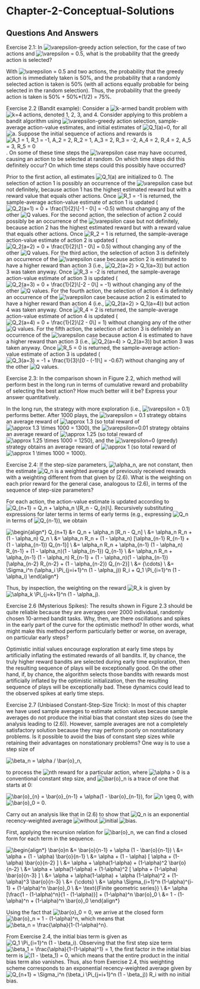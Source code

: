 # Chapter-2-Conceptual-Solutions

## Questions And Answers
Exercise 2.1: In ![$\varepsilon$](https://render.githubusercontent.com/render/math?math=%24%5Cvarepsilon%24)-greedy action selection, for the case of two actions and ![$\varepsilon = 0.5$](https://render.githubusercontent.com/render/math?math=%24%5Cvarepsilon%20%3D%200.5%24), what is the probability that the greedy action is selected?

With ![$\varepsilon = 0.5$](https://render.githubusercontent.com/render/math?math=%24%5Cvarepsilon%20%3D%200.5%24) and two actions, the probability that the greedy action is immediately taken is 50%, and the probability that a randomly selected action is taken is 50% (with all actions equally probable for being selected in the random selection).  Thus, the probability that the greedy action is taken is 50% + 50%*(1/2) = 75%.

Exercise 2.2 (Bandit example): Consider a ![$k$](https://render.githubusercontent.com/render/math?math=%24k%24)-armed bandit problem with ![$k=4$](https://render.githubusercontent.com/render/math?math=%24k%3D4%24) actions, denoted 1, 2, 3, and 4. Consider applying to this problem a bandit algorithm using ![$\varepsilon$](https://render.githubusercontent.com/render/math?math=%24%5Cvarepsilon%24)-greedy action selection, sample-average action-value estimates, and initial estimates of ![$Q_1(a)=0$](https://render.githubusercontent.com/render/math?math=%24Q_1(a)%3D0%24), for all ![$a$](https://render.githubusercontent.com/render/math?math=%24a%24). Suppose the initial sequence of actions and rewards is ![$A_1 = 1, R_1 = -1, A_2 = 2, R_2 = 1, A_3 = 2, R_3 = -2, A_4 = 2, R_4 = 2, A_5 = 3, R_5 = 0$](https://render.githubusercontent.com/render/math?math=%24A_1%20%3D%201%2C%20R_1%20%3D%20-1%2C%20A_2%20%3D%202%2C%20R_2%20%3D%201%2C%20A_3%20%3D%202%2C%20R_3%20%3D%20-2%2C%20A_4%20%3D%202%2C%20R_4%20%3D%202%2C%20A_5%20%3D%203%2C%20R_5%20%3D%200%24). On some of these time steps the ![$\varepsilon$](https://render.githubusercontent.com/render/math?math=%24%5Cvarepsilon%24) case may have occurred, causing an action to be selected at random. On which time steps did this definitely occur? On which time steps could this possibly have occurred?

Prior to the first action, all estimates ![$Q_1(a)$](https://render.githubusercontent.com/render/math?math=%24Q_1(a)%24) are initialized to 0.  The selection of action 1 is possibly an occurrence of the ![$\varepsilon$](https://render.githubusercontent.com/render/math?math=%24%5Cvarepsilon%24) case but not definitely, because action 1 has the highest estimated reward but with a reward value that equals other actions.  Once ![$R_1 = -1$](https://render.githubusercontent.com/render/math?math=%24R_1%20%3D%20-1%24) is returned, the sample-average action-value estimate of action 1 is updated (![$Q_2(a=1) = 0 + \frac{1}{2}\[-1 - 0\] = -0.5$](https://render.githubusercontent.com/render/math?math=%24Q_2(a%3D1)%20%3D%200%20%2B%20%5Cfrac%7B1%7D%7B2%7D%5B-1%20-%200%5D%20%3D%20-0.5%24)) without changing any of the other ![$Q$](https://render.githubusercontent.com/render/math?math=%24Q%24) values.  For the second action, the selection of action 2 could possibly be an occurrence of the ![$\varepsilon$](https://render.githubusercontent.com/render/math?math=%24%5Cvarepsilon%24) case but not definitely, because action 2 has the highest estimated reward but with a reward value that equals other actions.  Once ![$R_2 = 1$](https://render.githubusercontent.com/render/math?math=%24R_2%20%3D%201%24) is returned, the sample-average action-value estimate of action 2 is updated (![$Q_2(a=2) = 0 + \frac{1}{2}\[1 - 0\] = 0.5$](https://render.githubusercontent.com/render/math?math=%24Q_2(a%3D2)%20%3D%200%20%2B%20%5Cfrac%7B1%7D%7B2%7D%5B1%20-%200%5D%20%3D%200.5%24)) without changing any of the other ![$Q$](https://render.githubusercontent.com/render/math?math=%24Q%24) values.  For the third action, the selection of action 3 is definitely an occurrence of the ![$\varepsilon$](https://render.githubusercontent.com/render/math?math=%24%5Cvarepsilon%24) case because action 2 is estimated to have a higher reward than action 3 (i.e., ![$Q_2(a=2) > Q_1(a=3)$](https://render.githubusercontent.com/render/math?math=%24Q_2(a%3D2)%20%3E%20Q_1(a%3D3)%24)) but action 3 was taken anyway.  Once ![$R_3 = -2$](https://render.githubusercontent.com/render/math?math=%24R_3%20%3D%20-2%24) is returned, the sample-average action-value estimate of action 3 is updated (![$Q_2(a=3) = 0 + \frac{1}{2}\[-2 - 0\] = -1$](https://render.githubusercontent.com/render/math?math=%24Q_2(a%3D3)%20%3D%200%20%2B%20%5Cfrac%7B1%7D%7B2%7D%5B-2%20-%200%5D%20%3D%20-1%24)) without changing any of the other ![$Q$](https://render.githubusercontent.com/render/math?math=%24Q%24) values.  For the fourth action, the selection of action 4 is definitely an occurrence of the ![$\varepsilon$](https://render.githubusercontent.com/render/math?math=%24%5Cvarepsilon%24) case because action 2 is estimated to have a higher reward than action 4 (i.e., ![$Q_2(a=2) > Q_1(a=4)$](https://render.githubusercontent.com/render/math?math=%24Q_2(a%3D2)%20%3E%20Q_1(a%3D4)%24)) but action 4 was taken anyway.  Once ![$R_4 = 2$](https://render.githubusercontent.com/render/math?math=%24R_4%20%3D%202%24) is returned, the sample-average action-value estimate of action 4 is updated (![$Q_2(a=4) = 0 + \frac{1}{2}\[2 - 0\] = 1$](https://render.githubusercontent.com/render/math?math=%24Q_2(a%3D4)%20%3D%200%20%2B%20%5Cfrac%7B1%7D%7B2%7D%5B2%20-%200%5D%20%3D%201%24)) without changing any of the other ![$Q$](https://render.githubusercontent.com/render/math?math=%24Q%24) values.  For the fifth action, the selection of action 3 is definitely an occurrence of the ![$\varepsilon$](https://render.githubusercontent.com/render/math?math=%24%5Cvarepsilon%24) case because action 4 is estimated to have a higher reward than action 3 (i.e., ![$Q_2(a=4) > Q_2(a=3)$](https://render.githubusercontent.com/render/math?math=%24Q_2(a%3D4)%20%3E%20Q_2(a%3D3)%24)) but action 3 was taken anyway.  Once ![$R_5 = 0$](https://render.githubusercontent.com/render/math?math=%24R_5%20%3D%200%24) is returned, the sample-average action-value estimate of action 3 is updated (![$Q_3(a=3) = -1 + \frac{1}{3}\[0 - (-1)\] = -0.67$](https://render.githubusercontent.com/render/math?math=%24Q_3(a%3D3)%20%3D%20-1%20%2B%20%5Cfrac%7B1%7D%7B3%7D%5B0%20-%20(-1)%5D%20%3D%20-0.67%24)) without changing any of the other ![$Q$](https://render.githubusercontent.com/render/math?math=%24Q%24) values.

Exercise 2.3: In the comparison shown in Figure 2.2, which method will perform best in the long run in terms of cumulative reward and probability of selecting the best action? How much better will it be? Express your answer quantitatively.

In the long run, the strategy with more exploration (i.e., ![$\varepsilon = 0.1$](https://render.githubusercontent.com/render/math?math=%24%5Cvarepsilon%20%3D%200.1%24)) performs better.  After 1000 plays, the ![$\varepsilon = 0.1$](https://render.githubusercontent.com/render/math?math=%24%5Cvarepsilon%20%3D%200.1%24) strategy obtains an average reward of ![$\approx 1.3$](https://render.githubusercontent.com/render/math?math=%24%5Capprox%201.3%24) (so total reward of ![$\approx 1.3 \times 1000 = 1300$](https://render.githubusercontent.com/render/math?math=%24%5Capprox%201.3%20%5Ctimes%201000%20%3D%201300%24)), the ![$\varepsilon=0.01$](https://render.githubusercontent.com/render/math?math=%24%5Cvarepsilon%3D0.01%24) strategy obtains an average reward of ![$\approx 1.25$](https://render.githubusercontent.com/render/math?math=%24%5Capprox%201.25%24) (so total reward of ![$\approx 1.25 \times 1000 = 1250$](https://render.githubusercontent.com/render/math?math=%24%5Capprox%201.25%20%5Ctimes%201000%20%3D%201250%24)), and the ![$\varepsilon=0$](https://render.githubusercontent.com/render/math?math=%24%5Cvarepsilon%3D0%24) (greedy) strategy obtains an average reward of ![$\approx 1$](https://render.githubusercontent.com/render/math?math=%24%5Capprox%201%24) (so total reward of ![$\approx 1 \times 1000 = 1000$](https://render.githubusercontent.com/render/math?math=%24%5Capprox%201%20%5Ctimes%201000%20%3D%201000%24)).

Exercise 2.4: If the step-size parameters, ![$\alpha_n$](https://render.githubusercontent.com/render/math?math=%24%5Calpha_n%24), are not constant, then the estimate ![$Q_n$](https://render.githubusercontent.com/render/math?math=%24Q_n%24) is a weighted average of previously received rewards with a weighting different from that given by (2.6). What is the weighting on each prior reward for the general case, analogous to (2.6), in terms of the sequence of step-size parameters?

For each action, the action-value estimate is updated according to ![$Q_{n+1} = Q_n + \alpha_n \[R_n - Q_{n}\]$](https://render.githubusercontent.com/render/math?math=%24Q_%7Bn%2B1%7D%20%3D%20Q_n%20%2B%20%5Calpha_n%20%5BR_n%20-%20Q_%7Bn%7D%5D%24).  Recursively substituting expressions for later terms in terms of early terms (e.g., expressing ![$Q_n$](https://render.githubusercontent.com/render/math?math=%24Q_n%24) in terms of ![$Q_{n-1}$](https://render.githubusercontent.com/render/math?math=%24Q_%7Bn-1%7D%24)), we obtain
 
![\begin{align*} Q_{n+1} &= Q_n + \alpha_n \[R_n - Q_n\] \\ &= \alpha_n R_n + (1 - \alpha_n) Q_n \\ &= \alpha_n R_n + (1 - \alpha_n) \[\alpha_{n-1} R_{n-1} + (1 - \alpha_{n-1}) Q_{n-1}\] \\ &= \alpha_n R_n + \alpha_{n-1} (1 - \alpha_n) R_{n-1} + (1 - \alpha_n)(1 - \alpha_{n-1}) Q_{n-1} \\ &= \alpha_n R_n + \alpha_{n-1} (1 - \alpha_n) R_{n-1} + (1 - \alpha_n)(1 - \alpha_{n-1}) \[\alpha_{n-2} R_{n-2} + (1 - \alpha_{n-2}) Q_{n-2}\] \\ &= {\cdots} \\ &= \Sigma_i^n (\alpha_i \Pi_{j=i+1}^n (1 - \alpha_j)) R_i + Q_1 \Pi_{i=1}^n (1 - \alpha_i) \end{align*}](https://render.githubusercontent.com/render/math?math=%5Cbegin%7Balign*%7D%20Q_%7Bn%2B1%7D%20%26%3D%20Q_n%20%2B%20%5Calpha_n%20%5BR_n%20-%20Q_n%5D%20%5C%5C%20%26%3D%20%5Calpha_n%20R_n%20%2B%20(1%20-%20%5Calpha_n)%20Q_n%20%5C%5C%20%26%3D%20%5Calpha_n%20R_n%20%2B%20(1%20-%20%5Calpha_n)%20%5B%5Calpha_%7Bn-1%7D%20R_%7Bn-1%7D%20%2B%20(1%20-%20%5Calpha_%7Bn-1%7D)%20Q_%7Bn-1%7D%5D%20%5C%5C%20%26%3D%20%5Calpha_n%20R_n%20%2B%20%5Calpha_%7Bn-1%7D%20(1%20-%20%5Calpha_n)%20R_%7Bn-1%7D%20%2B%20(1%20-%20%5Calpha_n)(1%20-%20%5Calpha_%7Bn-1%7D)%20Q_%7Bn-1%7D%20%5C%5C%20%26%3D%20%5Calpha_n%20R_n%20%2B%20%5Calpha_%7Bn-1%7D%20(1%20-%20%5Calpha_n)%20R_%7Bn-1%7D%20%2B%20(1%20-%20%5Calpha_n)(1%20-%20%5Calpha_%7Bn-1%7D)%20%5B%5Calpha_%7Bn-2%7D%20R_%7Bn-2%7D%20%2B%20(1%20-%20%5Calpha_%7Bn-2%7D)%20Q_%7Bn-2%7D%5D%20%5C%5C%20%26%3D%20%7B%5Ccdots%7D%20%5C%5C%20%26%3D%20%5CSigma_i%5En%20(%5Calpha_i%20%5CPi_%7Bj%3Di%2B1%7D%5En%20(1%20-%20%5Calpha_j))%20R_i%20%2B%20Q_1%20%5CPi_%7Bi%3D1%7D%5En%20(1%20-%20%5Calpha_i)%20%5Cend%7Balign*%7D)

Thus, by inspection, the weighting on the reward ![$R_k$](https://render.githubusercontent.com/render/math?math=%24R_k%24) is given by ![$\alpha_k \Pi_{j=k+1}^n (1 - \alpha_j)$](https://render.githubusercontent.com/render/math?math=%24%5Calpha_k%20%5CPi_%7Bj%3Dk%2B1%7D%5En%20(1%20-%20%5Calpha_j)%24).

Exercise 2.6 (Mysterious Spikes): The results shown in Figure 2.3 should be quite reliable because they are averages over 2000 individual, randomly chosen 10-armed bandit tasks. Why, then, are there oscillations and spikes in the early part of the curve for the optimistic method? In other words, what might make this method perform particularly better or worse, on average, on particular early steps?

Optimistic initial values encourage exploration at early time steps by artificially inflating the estimated rewards of all bandits.  If, by chance, the truly higher reward bandits are selected during early time exploration, then the resulting sequence of plays will be exceptionally good.  On the other hand, if, by chance, the algorithm selects those bandits with rewards most artificially inflated by the optimistic initialization, then the resulting sequence of plays will be exceptionally bad.  These dynamics could lead to the observed spikes at early time steps.

Exercise 2.7 (Unbiased Constant-Step-Size Trick): In most of this chapter we have used sample averages to estimate action values because sample averages do not produce the initial bias that constant step sizes do (see the analysis leading to (2.6)). However, sample averages are not a completely satisfactory solution because they may perform poorly on nonstationary problems. Is it possible to avoid the bias of constant step sizes while retaining their advantages on nonstationary problems? One way is to use a step size of

![$\beta_n = \alpha / \bar{o}_n$](https://render.githubusercontent.com/render/math?math=%24%5Cbeta_n%20%3D%20%5Calpha%20%2F%20%5Cbar%7Bo%7D_n%24),

to process the ![$n$](https://render.githubusercontent.com/render/math?math=%24n%24)th reward for a particular action, where ![$\alpha > 0$](https://render.githubusercontent.com/render/math?math=%24%5Calpha%20%3E%200%24) is a conventional constant step size, and ![$\bar{o}_n$](https://render.githubusercontent.com/render/math?math=%24%5Cbar%7Bo%7D_n%24) is a trace of one that starts at 0:

![$\bar{o}_{n} = \bar{o}_{n-1} + \alpha(1 - \bar{o}_{n-1})$](https://render.githubusercontent.com/render/math?math=%24%5Cbar%7Bo%7D_%7Bn%7D%20%3D%20%5Cbar%7Bo%7D_%7Bn-1%7D%20%2B%20%5Calpha(1%20-%20%5Cbar%7Bo%7D_%7Bn-1%7D)%24), for ![$n \geq 0$](https://render.githubusercontent.com/render/math?math=%24n%20%5Cgeq%200%24), with ![$\bar{o}_0 = 0$](https://render.githubusercontent.com/render/math?math=%24%5Cbar%7Bo%7D_0%20%3D%200%24).

Carry out an analysis like that in (2.6) to show that ![$Q_n$](https://render.githubusercontent.com/render/math?math=%24Q_n%24) is an exponential recency-weighted average ![$without$](https://render.githubusercontent.com/render/math?math=%24without%24) ![$initial$](https://render.githubusercontent.com/render/math?math=%24initial%24) ![$bias$](https://render.githubusercontent.com/render/math?math=%24bias%24).

First, applying the recursion relation for ![$\bar{o}_n$](https://render.githubusercontent.com/render/math?math=%24%5Cbar%7Bo%7D_n%24), we can find a closed form for each term in the sequence.

![\begin{align*} \bar{o}_n &= \bar{o}_{n-1} + \alpha (1 - \bar{o}_{n-1}) \\ &= \alpha + (1 - \alpha) \bar{o}_{n-1} \\ &= \alpha + (1 - \alpha) \[ \alpha + (1-\alpha) \bar{o}_{n-2} \] \\ &= \alpha + \alpha(1-\alpha) + (1-\alpha)^2 \bar{o}_{n-2}  \\ &= \alpha + \alpha(1-\alpha) + (1-\alpha)^2 \[ \alpha + (1-\alpha) \bar{o}_{n-3} \] \\ &= \alpha + \alpha(1-\alpha) + \alpha (1-\alpha)^2 + (1-\alpha)^3 \bar{o}_{n-3} \\ &= {\cdots} \\ &= \alpha \Sigma_{i=1}^n (1-\alpha)^{i-1} + (1-\alpha)^n \bar{o}_0 \\ &= \text{\{Finite geometric series\}} \\ &= \alpha \[\frac{1 - (1-\alpha)^n}{1 - (1-\alpha)}\] + (1-\alpha)^n \bar{o}_0 \\ &= 1 - (1-\alpha)^n + (1-\alpha)^n \bar{o}_0 \end{align*}](https://render.githubusercontent.com/render/math?math=%5Cbegin%7Balign*%7D%20%5Cbar%7Bo%7D_n%20%26%3D%20%5Cbar%7Bo%7D_%7Bn-1%7D%20%2B%20%5Calpha%20(1%20-%20%5Cbar%7Bo%7D_%7Bn-1%7D)%20%5C%5C%20%26%3D%20%5Calpha%20%2B%20(1%20-%20%5Calpha)%20%5Cbar%7Bo%7D_%7Bn-1%7D%20%5C%5C%20%26%3D%20%5Calpha%20%2B%20(1%20-%20%5Calpha)%20%5B%20%5Calpha%20%2B%20(1-%5Calpha)%20%5Cbar%7Bo%7D_%7Bn-2%7D%20%5D%20%5C%5C%20%26%3D%20%5Calpha%20%2B%20%5Calpha(1-%5Calpha)%20%2B%20(1-%5Calpha)%5E2%20%5Cbar%7Bo%7D_%7Bn-2%7D%20%20%5C%5C%20%26%3D%20%5Calpha%20%2B%20%5Calpha(1-%5Calpha)%20%2B%20(1-%5Calpha)%5E2%20%5B%20%5Calpha%20%2B%20(1-%5Calpha)%20%5Cbar%7Bo%7D_%7Bn-3%7D%20%5D%20%5C%5C%20%26%3D%20%5Calpha%20%2B%20%5Calpha(1-%5Calpha)%20%2B%20%5Calpha%20(1-%5Calpha)%5E2%20%2B%20(1-%5Calpha)%5E3%20%5Cbar%7Bo%7D_%7Bn-3%7D%20%5C%5C%20%26%3D%20%7B%5Ccdots%7D%20%5C%5C%20%26%3D%20%5Calpha%20%5CSigma_%7Bi%3D1%7D%5En%20(1-%5Calpha)%5E%7Bi-1%7D%20%2B%20(1-%5Calpha)%5En%20%5Cbar%7Bo%7D_0%20%5C%5C%20%26%3D%20%5Ctext%7B%5C%7BFinite%20geometric%20series%5C%7D%7D%20%5C%5C%20%26%3D%20%5Calpha%20%5B%5Cfrac%7B1%20-%20(1-%5Calpha)%5En%7D%7B1%20-%20(1-%5Calpha)%7D%5D%20%2B%20(1-%5Calpha)%5En%20%5Cbar%7Bo%7D_0%20%5C%5C%20%26%3D%201%20-%20(1-%5Calpha)%5En%20%2B%20(1-%5Calpha)%5En%20%5Cbar%7Bo%7D_0%20%5Cend%7Balign*%7D)

Using the fact that ![$\bar{o}_0 = 0$](https://render.githubusercontent.com/render/math?math=%24%5Cbar%7Bo%7D_0%20%3D%200%24), we arrive at the closed form  ![$\bar{o}_n = 1 - (1-\alpha)^n$](https://render.githubusercontent.com/render/math?math=%24%5Cbar%7Bo%7D_n%20%3D%201%20-%20(1-%5Calpha)%5En%24), which means that ![$\beta_n = \frac{\alpha}{1-(1-\alpha)^n}$](https://render.githubusercontent.com/render/math?math=%24%5Cbeta_n%20%3D%20%5Cfrac%7B%5Calpha%7D%7B1-(1-%5Calpha)%5En%7D%24).

From Exercise 2.4, the initial bias term is given as ![$Q_1 \Pi_{i=1}^n (1 - \beta_i)$](https://render.githubusercontent.com/render/math?math=%24Q_1%20%5CPi_%7Bi%3D1%7D%5En%20(1%20-%20%5Cbeta_i)%24).  Observing that the first step size term ![$\beta_1 = \frac{\alpha}{1-(1-\alpha)^1} = 1$](https://render.githubusercontent.com/render/math?math=%24%5Cbeta_1%20%3D%20%5Cfrac%7B%5Calpha%7D%7B1-(1-%5Calpha)%5E1%7D%20%3D%201%24), the first factor in the initial bias term is ![$(1 - \beta_1) = 0$](https://render.githubusercontent.com/render/math?math=%24(1%20-%20%5Cbeta_1)%20%3D%200%24), which means that the entire product in the initial bias term also vanishes.  Thus, also from Exercise 2.4, this weighting scheme corresponds to an exponential recency-weighted average given by ![$Q_{n+1} = \Sigma_i^n (\beta_i \Pi_{j=i+1}^n (1 - \beta_j)) R_i$](https://render.githubusercontent.com/render/math?math=%24Q_%7Bn%2B1%7D%20%3D%20%5CSigma_i%5En%20(%5Cbeta_i%20%5CPi_%7Bj%3Di%2B1%7D%5En%20(1%20-%20%5Cbeta_j))%20R_i%24) with no initial bias.
